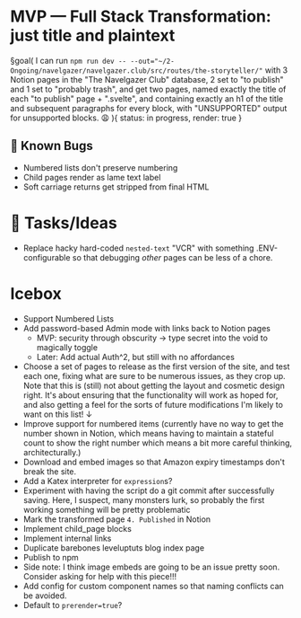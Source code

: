 # MVP — Full Stack Transformation: just title and plaintext

§goal(
I can run `npm run dev -- --out="~/2-Ongoing/navelgazer/navelgazer.club/src/routes/the-storyteller/"` with 3 Notion pages in the "The Navelgazer Club" database, 2 set to "to publish" and 1 set to "probably trash", and get two pages, named exactly the title of each "to publish" page + ".svelte", and containing exactly an h1 of the title and subsequent paragraphs for every block, with "UNSUPPORTED" output for unsupported blocks. 😩
){
status: in progress, render: true
}

## 🐞 Known Bugs

- Numbered lists don't preserve numbering
- Child pages render as lame text label
- Soft carriage returns get stripped from final HTML

# 🐝 Tasks/Ideas

- Replace hacky hard-coded `nested-text` "VCR" with something .ENV-configurable so that debugging _other_ pages can be less of a chore.

# Icebox

- Support Numbered Lists
- Add password-based Admin mode with links back to Notion pages
  - MVP: security through obscurity -> type secret into the void to magically toggle
  - Later: Add actual Auth^2, but still with no affordances
- Choose a set of pages to release as the first version of the site, and test each one, fixing what are sure to be numerous issues, as they crop up. Note that this is (still) not about getting the layout and cosmetic design right. It's about ensuring that the functionality will work as hoped for, and also getting a feel for the sorts of future modifications I'm likely to want on this list! ↓
- Improve support for numbered items (currently have no way to get the number shown in Notion, which means having to maintain a stateful count to show the right number which means a bit more careful thinking, architecturally.)
- Download and embed images so that Amazon expiry timestamps don't break the site.
- Add a Katex interpreter for `expression`s?
- Experiment with having the script do a git commit after successfully saving. Here, I suspect, many monsters lurk, so probably the first working something will be pretty problematic
- Mark the transformed page `4. Published` in Notion
- Implement child_page blocks
- Implement internal links
- Duplicate barebones leveluptuts blog index page
- Publish to npm
- Side note: I think image embeds are going to be an issue pretty soon. Consider asking for help with this piece!!!
- Add config for custom component names so that naming conflicts can be avoided.
- Default to `prerender=true`?
